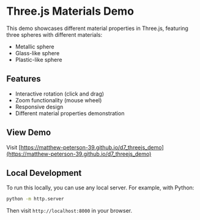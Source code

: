 # Three.js Materials Demo

This demo showcases different material properties in Three.js, featuring three spheres with different materials:
- Metallic sphere
- Glass-like sphere
- Plastic-like sphere

## Features
- Interactive rotation (click and drag)
- Zoom functionality (mouse wheel)
- Responsive design
- Different material properties demonstration

## View Demo
Visit [https://matthew-peterson-39.github.io/d7_threejs_demo](https://matthew-peterson-39.github.io/d7_threejs_demo)

## Local Development
To run this locally, you can use any local server. For example, with Python:
```bash
python -m http.server
```
Then visit `http://localhost:8000` in your browser.